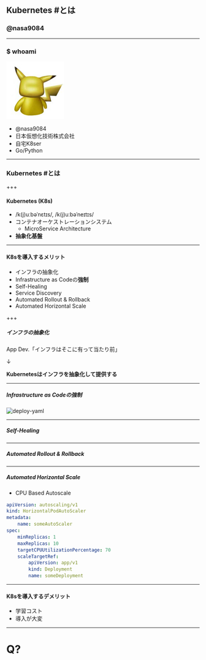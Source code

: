 ## Kubernetes #とは
### @nasa9084

---

### $ whoami

![pika](assets/image/pika.jpg)

* @nasa9084
* 日本仮想化技術株式会社
* 自宅K8ser
* Go/Python

---

### Kubernetes #とは

+++

#### Kubernetes (K8s)

* /k(j)uːbəˈnɛtɪs/, /k(j)uːbəˈneɪtɪs/
* コンテナオーケストレーションシステム
  * MicroService Architecture
* **抽象化基盤**

---

#### K8sを導入するメリット

* インフラの抽象化
* Infrastructure as Codeの**強制**
* Self-Healing
* Service Discovery
* Automated Rollout & Rollback
* Automated Horizontal Scale

+++

##### インフラの抽象化

App Dev.「インフラはそこに有って当たり前」

↓

**Kubernetesはインフラを抽象化して提供する**

---

##### Infrastructure as Codeの強制

![deploy-yaml](assets/image/deploy.png)

---

##### Self-Healing

---

##### Automated Rollout & Rollback

---

##### Automated Horizontal Scale

* CPU Based Autoscale

``` yaml
apiVersion: autoscaling/v1
kind: HorizontalPodAutoScaler
metadata:
    name: someAutoScaler
spec:
    minReplicas: 1
    maxReplicas: 10
    targetCPUUtilizationPercentage: 70
    scaleTargetRef:
        apiVersion: app/v1
        kind: Deployment
        name: someDeployment
```

---

#### K8sを導入するデメリット

* 学習コスト
* 導入が大変

---

# Q?
